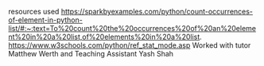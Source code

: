 resources used https://sparkbyexamples.com/python/count-occurrences-of-element-in-python-list/#:~:text=To%20count%20the%20occurrences%20of%20an%20element%20in%20a%20list,of%20elements%20in%20a%20list. https://www.w3schools.com/python/ref_stat_mode.asp Worked with tutor Matthew Werth and Teaching Assistant Yash Shah
